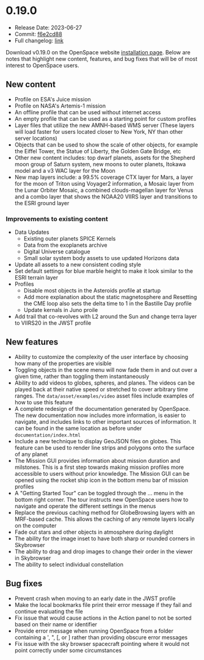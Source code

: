 # 0.19.0
  - Release Date: 2023-06-27
  - Commit: [f6e2cd88](https://github.com/OpenSpace/OpenSpace/commit/f6e2cd882d313d78b8d4f89e44a8b11867570918)
  - Full changelog: [link](https://github.com/OpenSpace/OpenSpace/releases/tag/releases%2Fv0.19.0)

Download v0.19.0 on the OpenSpace website [installation page](https://openspaceproject.com/version-0190). Below are notes that highlight new content, features, and bug fixes that will be of most interest to OpenSpace users.


## New content
  - Profile on ESA's Juice mission
  - Profile on NASA's Artemis-1 mission
  - An offline profile that can be used without internet access
  - An empty profile that can be used as a starting point for custom profiles
  - Layer files that utilize the new AMNH-based WMS server (These layers will load faster for users located closer to New York, NY than other server locations)
  - Objects that can be used to show the scale of other objects, for example the Eiffel Tower, the Statue of Liberty, the Golden Gate Bridge, etc
  - Other new content includes: top dwarf planets, assets for the Shepherd moon group of Saturn system, new moons to outer planets, Itokawa model and a v3 WAC layer for the Moon
  - New map layers include: a 99.5% coverage CTX layer for Mars, a layer for the moon of Triton using Voyager2 information, a Mosaic layer from the Lunar Orbiter Mosaic, a combined clouds-magellan layer for Venus and a combo layer that shows the NOAA20 VIIRS layer and transitions to the ESRI ground layer

 ### Improvements to existing content
  - Data Updates
    - Existing outer planets SPICE Kernels
    - Data from the exoplanets archive
    - Digital Universe catalogue
    - Small solar system body assets to use updated Horizons data
  - Update all assets to a new consistent coding style
  - Set default settings for blue marble height to make it look similar to the ESRI terrain layer
  - Profiles
    - Disable most objects in the Asteroids profile at startup
    - Add more explanation about the static magnetosphere and Resetting the CME loop also sets the delta time to 1 in the Bastille Day profile
    - Update kernals in Juno proile
  - Add trail that co-revolves with L2 around the Sun and change terra layer to VIIRS20 in the JWST profile


## New features
  - Ability to customize the complexity of the user interface by choosing how many of the properties are visible
  - Toggling objects in the scene menu will now fade them in and out over a given time, rather than toggling them instantaneously
  - Ability to add videos to globes, spheres, and planes. The videos can be played back at their native speed or stretched to cover arbitrary time ranges. The `data/asset/examples/video` asset files include examples of how to use this feature
  - A complete redesign of the documentation generated by OpenSpace. The new documentation now includes more information, is easier to navigate, and includes links to other important sources of information. It can be found in the same location as before under `documentation/index.html`
  - Include a new technique to display GeoJSON files on globes. This feature can be used to render line strips and polygons onto the surface of any planet
  - The Mission GUI provides information about mission duration and milstones. This is a first step towards making mission profiles more accessible to users without prior knowledge. The Mission GUI can be opened using the rocket ship icon in the bottom menu bar of mission profiles
  - A "Getting Started Tour" can be toggled through the ... menu in the bottom right corner. The tour instructs new OpenSpace users how to navigate and operate the different settings in the menus
  - Replace the previous caching method for GlobeBrowsing layers with an MRF-based cache. This allows the caching of any remote layers locally on the computer
  - Fade out stars and other objects in atmosphere during daylight
  - The ability for the image inset to have both sharp or rounded corners in Skybrowser
  - The ability to drag and drop images to change their order in the viewer in Skybrowser
  - The ability to select individual constellation


## Bug fixes
  - Prevent crash when moving to an early date in the JWST profile
  - Make the local bookmarks file print their error message if they fail and continue evaluating the file
  - Fix issue that would cause actions in the Action panel to not be sorted based on their name or identifier
  - Provide error message when running OpenSpace from a folder containing a ', ", [, or ] rather than providing obscure error messages
  - Fix issue with the sky browser spacecraft pointing where it would not point correctly under some circumstances
